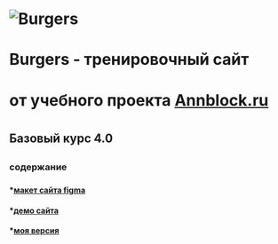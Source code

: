 # ![Burgers](https://illicchpv.github.io/Module01-Burger/images/logo.svg) 
# Burgers - тренировочный сайт 
#    от учебного проекта [Annblock.ru](https://annblok.ru/)
#    
#
## Базовый курс 4.0
## 
### содержание
###
###
#### *[макет сайта figma](https://www.figma.com/file/8muxUNt1PwGH5byQR6LZG8/Burgers-Menu-Responsive?node-id=702%3A197&t=WhYOw6ArujwHSb5s-0)
#### *[демо сайта](https://annblok.github.io/Module01-Burger/menu.html)
#### *[моя версия](https://illicchpv.github.io/Module01-Burger/menu.html)
####

